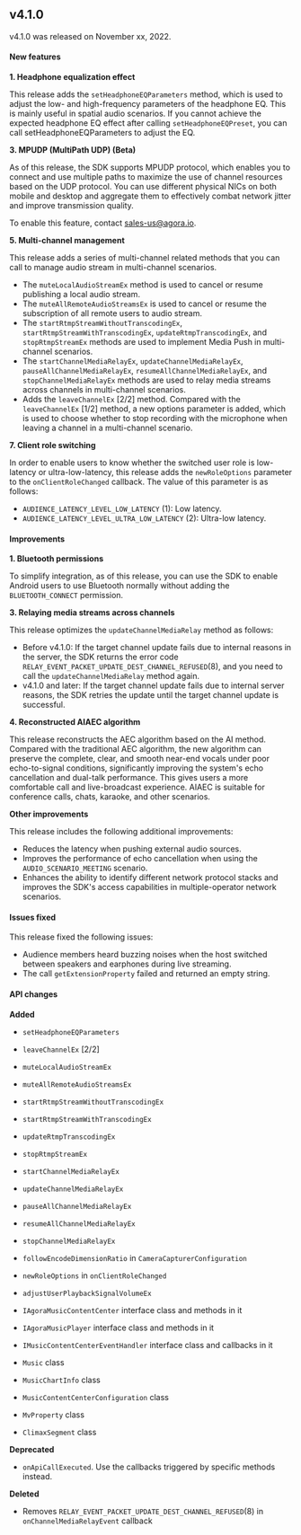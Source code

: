 ## v4.1.0

v4.1.0 was released on November xx, 2022.

#### New features

**1. Headphone equalization effect**

This release adds the `setHeadphoneEQParameters` method, which is used to adjust the low- and high-frequency parameters of the headphone EQ. This is mainly useful in spatial audio scenarios. If you cannot achieve the expected headphone EQ effect after calling `setHeadphoneEQPreset`, you can call setHeadphoneEQParameters to adjust the EQ.


**3. MPUDP (MultiPath UDP) (Beta)**

As of this release, the SDK supports MPUDP protocol, which enables you to connect and use multiple paths to maximize the use of channel resources based on the UDP protocol. You can use different physical NICs on both mobile and desktop and aggregate them to effectively combat network jitter and improve transmission quality.

<div class="alert info">To enable this feature, contact <a href="mailto:sales-us@agora.io">sales-us@agora.io</a>.


**5. Multi-channel management**

This release adds a series of multi-channel related methods that you can call to manage audio stream in multi-channel scenarios.

- The `muteLocalAudioStreamEx` method is used to cancel or resume publishing a local audio stream.
- The `muteAllRemoteAudioStreamsEx` is used to cancel or resume the subscription of all remote users to audio stream.
- The `startRtmpStreamWithoutTranscodingEx`, `startRtmpStreamWithTranscodingEx`, `updateRtmpTranscodingEx`, and `stopRtmpStreamEx` methods are used to implement Media Push in multi-channel scenarios.
- The `startChannelMediaRelayEx`, `updateChannelMediaRelayEx`, `pauseAllChannelMediaRelayEx`, `resumeAllChannelMediaRelayEx`, and `stopChannelMediaRelayEx` methods are used to relay media streams across channels in multi-channel scenarios.
- Adds the `leaveChannelEx` [2/2] method. Compared with the `leaveChannelEx` [1/2] method, a new options parameter is added, which is used to choose whether to stop recording with the microphone when leaving a channel in a multi-channel scenario.

**7. Client role switching**

In order to enable users to know whether the switched user role is low-latency or ultra-low-latency, this release adds the `newRoleOptions` parameter to the `onClientRoleChanged` callback. The value of this parameter is as follows:

- `AUDIENCE_LATENCY_LEVEL_LOW_LATENCY` (1): Low latency.
- `AUDIENCE_LATENCY_LEVEL_ULTRA_LOW_LATENCY` (2): Ultra-low latency.

#### Improvements 

**1. Bluetooth permissions**

To simplify integration, as of this release, you can use the SDK to enable Android users to use Bluetooth normally without adding the `BLUETOOTH_CONNECT` permission.


**3. Relaying media streams across channels**

This release optimizes the `updateChannelMediaRelay` method as follows:

- Before v4.1.0: If the target channel update fails due to internal reasons in the server, the SDK returns the error code `RELAY_EVENT_PACKET_UPDATE_DEST_CHANNEL_REFUSED`(8), and you need to call the `updateChannelMediaRelay` method again.
- v4.1.0 and later: If the target channel update fails due to internal server reasons, the SDK retries the update until the target channel update is successful.

**4. Reconstructed AIAEC algorithm**

This release reconstructs the AEC algorithm based on the AI method. Compared with the traditional AEC algorithm, the new algorithm can preserve the complete, clear, and smooth near-end vocals under poor echo-to-signal conditions, significantly improving the system's echo cancellation and dual-talk performance. This gives users a more comfortable call and live-broadcast experience. AIAEC is suitable for conference calls, chats, karaoke, and other scenarios.


**Other improvements**

This release includes the following additional improvements:

- Reduces the latency when pushing external audio sources.
- Improves the performance of echo cancellation when using the `AUDIO_SCENARIO_MEETING` scenario.
- Enhances the ability to identify different network protocol stacks and improves the SDK's access capabilities in multiple-operator network scenarios.

#### Issues fixed

This release fixed the following issues:

- Audience members heard buzzing noises when the host switched between speakers and earphones during live streaming.
- The call `getExtensionProperty` failed and returned an empty string. 

#### API changes

**Added**

- `setHeadphoneEQParameters`

- `leaveChannelEx` [2/2]

- `muteLocalAudioStreamEx`

- `muteAllRemoteAudioStreamsEx`

- `startRtmpStreamWithoutTranscodingEx`

- `startRtmpStreamWithTranscodingEx`

- `updateRtmpTranscodingEx`

- `stopRtmpStreamEx`

- `startChannelMediaRelayEx`

- `updateChannelMediaRelayEx`

- `pauseAllChannelMediaRelayEx`

- `resumeAllChannelMediaRelayEx`

- `stopChannelMediaRelayEx`

- `followEncodeDimensionRatio` in `CameraCapturerConfiguration`

- `newRoleOptions` in `onClientRoleChanged`

- `adjustUserPlaybackSignalVolumeEx`
- `IAgoraMusicContentCenter` interface class and methods in it

- `IAgoraMusicPlayer` interface class and methods in it

- `IMusicContentCenterEventHandler` interface class and callbacks in it

- `Music` class

- `MusicChartInfo` class

- `MusicContentCenterConfiguration` class

- `MvProperty` class

- `ClimaxSegment` class

**Deprecated**

- `onApiCallExecuted`. Use the callbacks triggered by specific methods instead.

**Deleted**

- Removes `RELAY_EVENT_PACKET_UPDATE_DEST_CHANNEL_REFUSED`(8) in `onChannelMediaRelayEvent` callback
